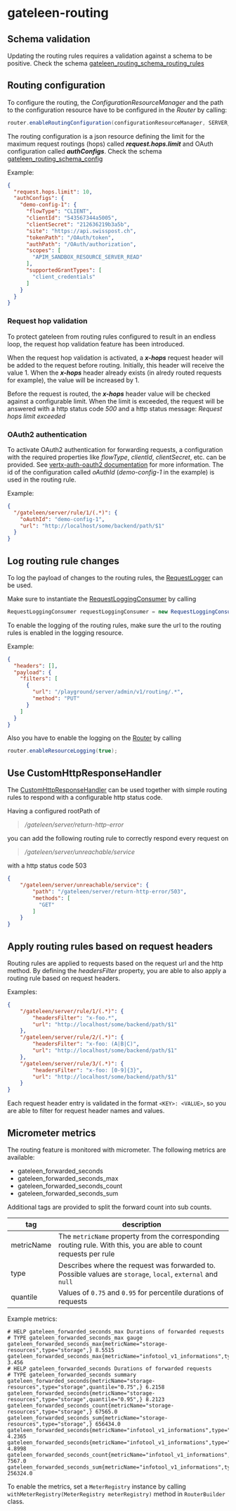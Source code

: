 # gateleen-routing

## Schema validation
Updating the routing rules requires a validation against a schema to be positive. Check the schema [gateleen_routing_schema_routing_rules](src/main/resources/gateleen_routing_schema_routing_rules)

## Routing configuration
To configure the routing, the _ConfigurationResourceManager_ and the path to the configuration resource have to be configured in the _Router_ by calling:

```java
router.enableRoutingConfiguration(configurationResourceManager, SERVER_ROOT + "/admin/v1/routing/config")
```
The routing configuration is a json resource defining the limit for the maximum request routings (hops) called **_request.hops.limit_** and OAuth configuration called **_authConfigs_**.
Check the schema [gateleen_routing_schema_config](src/main/resources/gateleen_routing_schema_config)

Example:

```json
{
  "request.hops.limit": 10,
  "authConfigs": {
    "demo-config-1": {
      "flowType": "CLIENT",
      "clientId": "543567344a5005",
      "clientSecret": "212636219b3a5b",
      "site": "https://api.swisspost.ch",
      "tokenPath": "/OAuth/token",
      "authPath": "/OAuth/authorization",
      "scopes": [
        "APIM_SANDBOX_RESOURCE_SERVER_READ"
      ],
      "supportedGrantTypes": [
        "client_credentials"
      ]
    }
  }
}
```

### Request hop validation
To protect gateleen from routing rules configured to result in an endless loop, the request hop validation feature has been introduced.

When the request hop validation is activated, a **_x-hops_** request header will be added to the request before routing. Initially, this header will receive the value 1.
When the **_x-hops_** header already exists (in alredy routed requests for example), the value will be increased by 1.

Before the request is routed, the **_x-hops_** header value will be checked against a configurable limit. When the limit is exceeded, the request will
be answered with a http status code _500_ and a http status message: _Request hops limit exceeded_

### OAuth2 authentication
To activate OAuth2 authentication for forwarding requests, a configuration with the required properties like _flowType_, _clientId_, _clientSecret_, etc. can be provided. See [vertx-auth-oauth2 documentation](https://vertx.io/docs/vertx-auth-oauth2/java/) for more
information. The id of the configuration called _oAuthId_ (_demo-config-1_ in the example) is used in the routing rule.

Example:

```json
{
  "/gateleen/server/rule/1/(.*)": {
    "oAuthId": "demo-config-1",
    "url": "http://localhost/some/backend/path/$1"
  }
}
```

## Log routing rule changes
To log the payload of changes to the routing rules, the [RequestLogger](../gateleen-core/src/main/java/org/swisspush/gateleen/core/logging/RequestLogger.java) can be used.

Make sure to instantiate the [RequestLoggingConsumer](../gateleen-logging/src/main/java/org/swisspush/gateleen/logging/RequestLoggingConsumer.java) by calling
                                                                                                  
```java
RequestLoggingConsumer requestLoggingConsumer = new RequestLoggingConsumer(vertx, loggingResourceManager);
```

To enable the logging of the routing rules, make sure the url to the routing rules is enabled in the logging resource.

Example:

```json
{
  "headers": [],
  "payload": {
    "filters": [
      {
        "url": "/playground/server/admin/v1/routing/.*",
        "method": "PUT"
      }
    ]
  }
}
```
Also you have to enable the logging on the [Router](src/main/java/org/swisspush/gateleen/routing/Router.java) by calling
```java
router.enableResourceLogging(true);
```
## Use CustomHttpResponseHandler
The [CustomHttpResponseHandler](src/main/java/org/swisspush/gateleen/routing/CustomHttpResponseHandler.java) can be used together with simple routing rules to respond with a configurable
http status code.

Having a configured rootPath of
 
> _/gateleen/server/return-http-error_

you can add the following routing rule to correctly respond every request on

> _/gateleen/server/unreachable/service_

with a http status code 503
```json
{
    "/gateleen/server/unreachable/service": {
        "path": "/gateleen/server/return-http-error/503",
        "methods": [
          "GET"
        ]
    }
}
```

## Apply routing rules based on request headers
Routing rules are applied to requests based on the request url and the http method. By defining the _headersFilter_ property, you are able to also apply a routing rule based on request headers.

Examples:
```json
{
    "/gateleen/server/rule/1/(.*)": {
        "headersFilter": "x-foo.*",
        "url": "http://localhost/some/backend/path/$1"
    },
    "/gateleen/server/rule/2/(.*)": {
        "headersFilter": "x-foo: (A|B|C)",
        "url": "http://localhost/some/backend/path/$1"
    },
    "/gateleen/server/rule/3/(.*)": {
        "headersFilter": "x-foo: [0-9]{3}",
        "url": "http://localhost/some/backend/path/$1"
    }
}
```
Each request header entry is validated in the format `<KEY>: <VALUE>`, so you are able to filter for request header names and values.

## Micrometer metrics
The routing feature is monitored with micrometer. The following metrics are available:
* gateleen_forwarded_seconds
* gateleen_forwarded_seconds_max
* gateleen_forwarded_seconds_count
* gateleen_forwarded_seconds_sum

Additional tags are provided to split the forward count into sub counts.

| tag        | description                                                                                                       |
|------------|-------------------------------------------------------------------------------------------------------------------|
| metricName | The `metricName` property from the corresponding routing rule. With this, you are able to count requests per rule |
| type       | Describes where the request was forwarded to. Possible values are `storage`, `local`, `external` and `null`       |      
| quantile   | Values of `0.75` and `0.95` for percentile durations of requests                                                  |


Example metrics:

```
# HELP gateleen_forwarded_seconds_max Durations of forwarded requests
# TYPE gateleen_forwarded_seconds_max gauge
gateleen_forwarded_seconds_max{metricName="storage-resources",type="storage",} 8.5515
gateleen_forwarded_seconds_max{metricName="infotool_v1_informations",type="external",} 3.456
# HELP gateleen_forwarded_seconds Durations of forwarded requests
# TYPE gateleen_forwarded_seconds summary
gateleen_forwarded_seconds{metricName="storage-resources",type="storage",quantile="0.75",} 6.2158
gateleen_forwarded_seconds{metricName="storage-resources",type="storage",quantile="0.95",} 8.2123
gateleen_forwarded_seconds_count{metricName="storage-resources",type="storage",} 67565.0
gateleen_forwarded_seconds_sum{metricName="storage-resources",type="storage",} 656434.0
gateleen_forwarded_seconds{metricName="infotool_v1_informations",type="external",quantile="0.75",} 4.2365
gateleen_forwarded_seconds{metricName="infotool_v1_informations",type="external",quantile="0.95",} 4.8998
gateleen_forwarded_seconds_count{metricName="infotool_v1_informations",type="external",} 7567.0
gateleen_forwarded_seconds_sum{metricName="infotool_v1_informations",type="external",} 256324.0
```

To enable the metrics, set a `MeterRegistry` instance by calling `withMeterRegistry(MeterRegistry meterRegistry)` method in `RouterBuilder` class.